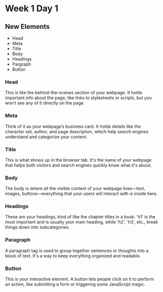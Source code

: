 # Week 1 Day 1

## New Elements
 - Head
 - Meta
 - Title
 - Body
 - Headings
 - Pargraph 
 - Button


### Head

This is like the behind-the-scenes section of your webpage. It holds important info about the page, like links to stylesheets or scripts, but you won’t see any of it directly on the page.

### Meta

Think of it as your webpage’s business card. It holds details like the character set, author, and page description, which help search engines understand and categorize your content.

### Title

This is what shows up in the browser tab. It's the name of your webpage that helps both visitors and search engines quickly know what it's about.

### Body

The body is where all the visible content of your webpage lives—text, images, buttons—everything that your users will interact with is inside here.

### Headings

These are your headings, kind of like the chapter titles in a book. 'h1' is the most important and is usually your main heading, while 'h2', 'h3', etc., break things down into subcategories.

### Paragraph

A paragraph tag is used to group together sentences or thoughts into a block of text. It's a way to keep everything organized and readable.

### Button

This is your interactive element. A button lets people click on it to perform an action, like submitting a form or triggering some JavaScript magic.
